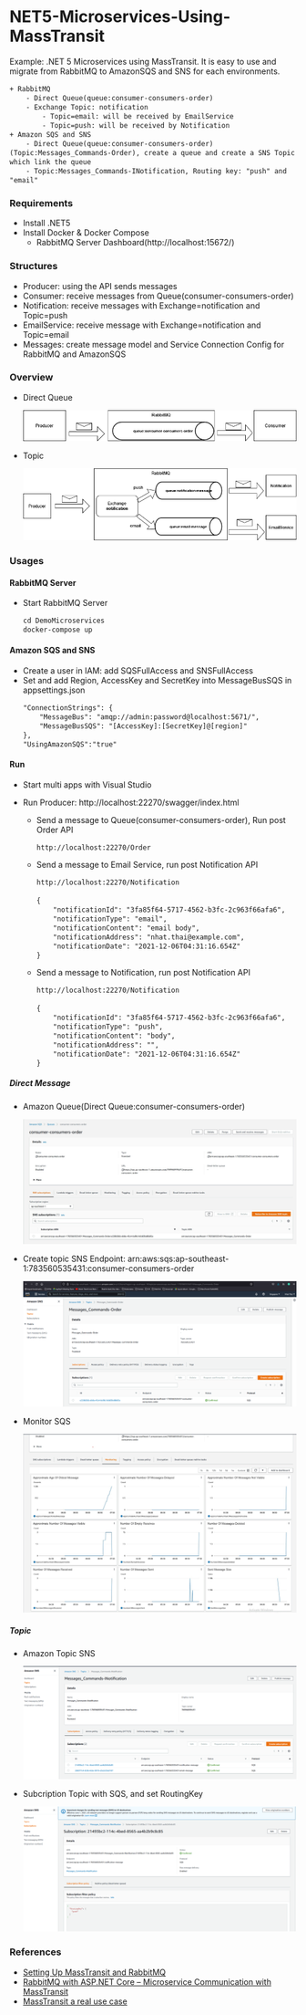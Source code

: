 # NET5-Microservices-Using-MassTransit
Example: .NET 5 Microservices using MassTransit. It is easy to use and migrate from RabbitMQ to AmazonSQS and SNS for each environments.

    + RabbitMQ
        - Direct Queue(queue:consumer-consumers-order)
        - Exchange Topic: notification
            - Topic=email: will be received by EmailService
            - Topic=push: will be received by Notification
    + Amazon SQS and SNS
        - Direct Queue(queue:consumer-consumers-order)(Topic:Messages_Commands-Order), create a queue and create a SNS Topic which link the queue
        - Topic:Messages_Commands-INotification, Routing key: "push" and "email"

### Requirements
+ Install .NET5
+ Install Docker & Docker Compose
    - RabbitMQ Server Dashboard(http://localhost:15672/)

### Structures
+ Producer: using the API sends messages
+ Consumer: receive messages from Queue(consumer-consumers-order)
+ Notification: receive messages with Exchange=notification and Topic=push
+ EmailService: receive message with Exchange=notification and Topic=email
+ Messages: create message model and Service Connection Config for RabbitMQ and AmazonSQS

### Overview
+ Direct Queue

    ![Direct Queue](./Images/Direct-Queue.png)


+ Topic

    ![Topic](./Images/Topic.png)

### Usages

#### RabbitMQ Server
+ Start RabbitMQ Server
    ```
    cd DemoMicroservices
    docker-compose up
    ```

#### Amazon SQS and SNS
+ Create a user in IAM: add SQSFullAccess and SNSFullAccess
+ Set and add Region, AccessKey and SecretKey into MessageBusSQS in appsettings.json
    ```
    "ConnectionStrings": {
        "MessageBus": "amqp://admin:password@localhost:5671/",
        "MessageBusSQS": "[AccessKey]:[SecretKey]@[region]"
    },
    "UsingAmazonSQS":"true"
    ```

#### Run
+ Start multi apps with Visual Studio

+ Run Producer: http://localhost:22270/swagger/index.html
    + Send a message to Queue(consumer-consumers-order), Run post Order API
        ```
        http://localhost:22270/Order
        ```

    + Send a message to Email Service, run post Notification API
        ```
        http://localhost:22270/Notification

        {
            "notificationId": "3fa85f64-5717-4562-b3fc-2c963f66afa6",
            "notificationType": "email",
            "notificationContent": "email body",
            "notificationAddress": "nhat.thai@example.com",
            "notificationDate": "2021-12-06T04:31:16.654Z"
        }
        ```

    + Send a message to Notification, run post Notification API
        ```
        http://localhost:22270/Notification

        {
            "notificationId": "3fa85f64-5717-4562-b3fc-2c963f66afa6",
            "notificationType": "push",
            "notificationContent": "body",
            "notificationAddress": "",
            "notificationDate": "2021-12-06T04:31:16.654Z"
        }
        ```

##### Direct Message
+ Amazon Queue(Direct Queue:consumer-consumers-order)

    ![Direct-Queue](./Images/SQS-Queue.jpg)

+ Create topic SNS
    Endpoint: arn:aws:sqs:ap-southeast-1:783560535431:consumer-consumers-order

    ![Topic with SQS Queue](./Images/Topic-SNS-withSQS.png)

+ Monitor SQS

    ![Monitor-Queue](./Images/Monitor-SQS.jpg)

##### Topic
+ Amazon Topic SNS

    ![Topic-SNS-To-Queues](./Images/Topic-SNS-To-Queues.png)

+ Subcription Topic with SQS, and set RoutingKey

    ![Subscriptions-Topic](./Images/Subscription-Topic-WithSQS.png)

### References
+ [Setting Up MassTransit and RabbitMQ](https://wrapt.dev/blog/building-an-event-driven-dotnet-application-setting-up-masstransit-and-rabbitmq)
+ [RabbitMQ with ASP.NET Core – Microservice Communication with MassTransit](https://codewithmukesh.com/blog/rabbitmq-with-aspnet-core-microservice/)
+ [MassTransit a real use case](https://blexin.com/en/blog-en/masstransit-a-real-use-case/)